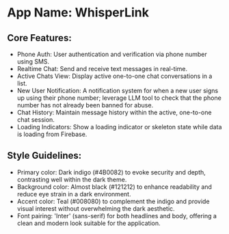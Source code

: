 # **App Name**: WhisperLink

## Core Features:

- Phone Auth: User authentication and verification via phone number using SMS.
- Realtime Chat: Send and receive text messages in real-time.
- Active Chats View: Display active one-to-one chat conversations in a list.
- New User Notification: A notification system for when a new user signs up using their phone number; leverage LLM tool to check that the phone number has not already been banned for abuse.
- Chat History: Maintain message history within the active, one-to-one chat session.
- Loading Indicators: Show a loading indicator or skeleton state while data is loading from Firebase.

## Style Guidelines:

- Primary color: Dark indigo (#4B0082) to evoke security and depth, contrasting well within the dark theme.
- Background color: Almost black (#121212) to enhance readability and reduce eye strain in a dark environment.
- Accent color: Teal (#008080) to complement the indigo and provide visual interest without overwhelming the dark aesthetic.
- Font pairing: 'Inter' (sans-serif) for both headlines and body, offering a clean and modern look suitable for the application.